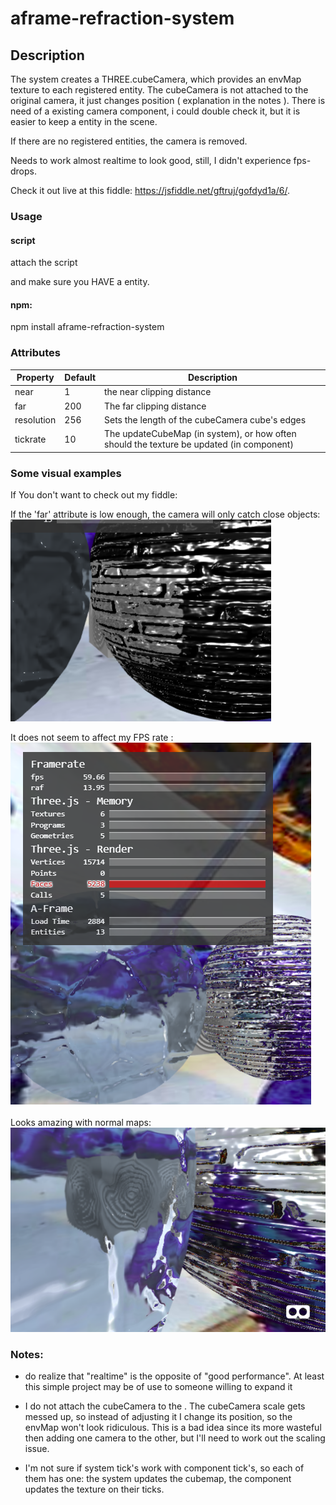# aframe-refraction-system

## Description

The system creates a THREE.cubeCamera, which provides an envMap texture to each registered entity.
The cubeCamera is not attached to the original camera, it just changes position ( explanation in the notes ).
There is need of a existing camera component, i could double check it, but it is easier to keep a <a-camera> entity in the scene.

If there are no registered entities, the camera is removed.

Needs to work almost realtime to look good, still, I didn't experience fps-drops.

Check it out live at this fiddle: https://jsfiddle.net/gftruj/gofdyd1a/6/.

### Usage
#### script
attach the script
<script src="https://cdn.rawgit.com/gftruj/aframe-refraction-system/8a43ae35/aframe-refraction-system.js"></script>
and make sure you HAVE a <a-camera> entity.

#### npm:
npm install aframe-refraction-system


### Attributes

| Property             | Default      | Description                                         |
|----------------------|--------------|-----------------------------------------------------|
| near         		   |      1       | the near clipping distance                          |
| far                  |      200     | The far clipping distance                           |
| resolution           |      256     | Sets the length of the cubeCamera cube's edges      |
| tickrate  		   |      10      | The updateCubeMap (in system), or how often should the texture be updated (in component) |

### Some visual examples
If You don't want to check out my fiddle:<br />

If the 'far' attribute is low enough, the camera will only catch close objects:<br />
![low far distance](https://github.com/gftruj/aframe-refraction-system/blob/master/pics/Screenshot%20(282).png)<br />


It does not seem to affect my FPS rate :<br />
![59 FPS](https://github.com/gftruj/aframe-refraction-system/blob/master/pics/Screenshot%20(283).png)<br />


Looks amazing with normal maps:<br />
![basic](https://github.com/gftruj/aframe-refraction-system/blob/master/pics/Screenshot%20(286).png)<br />
### Notes:
 -  do realize that "realtime" is the opposite of "good performance". At least this simple project may be of use to someone willing to expand it

 - I do not attach the cubeCamera to the <a-camera>. The cubeCamera scale gets messed up, so instead of adjusting it I change its position, so the envMap won't look ridiculous. This is a bad idea since its more wasteful then adding one camera to the other, but I'll need to work out the scaling issue.

 - I'm not sure if system tick's work with component tick's, so each of them has one: the system updates the cubemap, the component updates the texture on their ticks.
